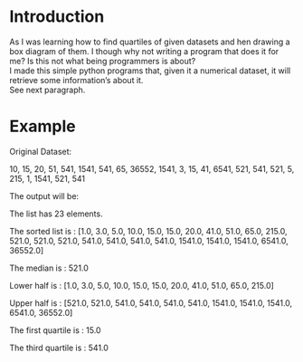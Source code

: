 Introduction
============

As I was learning how to find quartiles of given datasets and hen drawing a box
diagram of them. I though why not writing a program that does it for me? Is this
not what being programmers is about?  
I made this simple python programs that, given it a numerical dataset, it will
retrieve some information’s about it.  
See next paragraph.

Example
=======

Original Dataset:

10, 15, 20, 51, 541, 1541, 541, 65, 36552, 1541, 3, 15, 41, 6541, 521, 541, 521,
5, 215, 1, 1541, 521, 541

The output will be:

The list has 23 elements.

The sorted list is : [1.0, 3.0, 5.0, 10.0, 15.0, 15.0, 20.0, 41.0, 51.0, 65.0,
215.0, 521.0, 521.0, 521.0, 541.0, 541.0, 541.0, 541.0, 1541.0, 1541.0, 1541.0,
6541.0, 36552.0]

The median is : 521.0

Lower half is : [1.0, 3.0, 5.0, 10.0, 15.0, 15.0, 20.0, 41.0, 51.0, 65.0, 215.0]

Upper half is : [521.0, 521.0, 541.0, 541.0, 541.0, 541.0, 1541.0, 1541.0,
1541.0, 6541.0, 36552.0]

The first quartile is : 15.0

The third quartile is : 541.0
